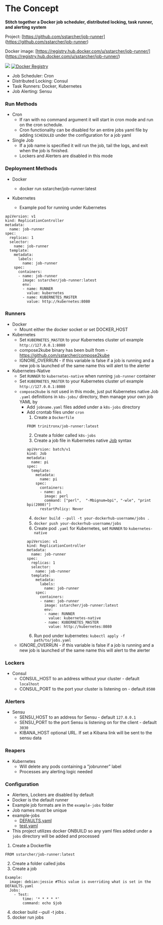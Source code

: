 # The Concept
**Stitch together a Docker job scheduler, distributed locking, task runner, and alerting system**


Project: [https://github.com/sstarcher/job-runner]
(https://github.com/sstarcher/job-runner)

Docker image: [https://registry.hub.docker.com/u/sstarcher/job-runner/]
(https://registry.hub.docker.com/u/sstarcher/job-runner/)

[![](https://badge.imagelayers.io/sstarcher/job-runner:latest.svg)](https://imagelayers.io/?images=sstarcher/job-runner:latest 'Get your own badge on imagelayers.io')
[![Docker Registry](https://img.shields.io/docker/pulls/sstarcher/job-runner.svg)](https://registry.hub.docker.com/u/sstarcher/job-runner)&nbsp;

* Job Scheduler: Cron
* Distributed Locking: Consul
* Task Runners: Docker, Kubernetes
* Job Alerting: Sensu


### Run Methods
* Cron
  * If ran with no command argument it will start in cron mode and run on the cron schedule.  
  * Cron functionality can be disabled for an entire jobs yaml file by adding `SCHEDULED` under the configuration for a job yaml
* Single Job
  * If a job name is specified it will run the job, tail the logs, and exit when the job is finished.
  * Lockers and Alerters are disabled in this mode

### Deployment Methods
* Docker
  * docker run sstarcher/job-runner:latest

* Kubernetes
  * Example pod for running under Kubernetes

```
apiVersion: v1
kind: ReplicationController
metadata:
  name: job-runner
spec:
  replicas: 1
  selector:
    name: job-runner
  template:
    metadata:
      labels:
        name: job-runner
    spec:
      containers:
      - name: job-runner
        image: sstarcher/job-runner:latest
        env:
        - name: RUNNER
          value: kubernetes
        - name: KUBERNETES_MASTER
          value: http://kubernetes:8080
```


### Runners
* Docker
  * Mount either the docker socket or set DOCKER_HOST
* Kubernetes
  * Set `KUBERNETES_MASTER` to your Kubernetes cluster url example `http://127.0.0.1:8080`
  * compose2kube binary has been built from - https://github.com/sstarcher/compose2kube
  * IGNORE_OVERRUN - if this variable is false if a job is running and a new job is launched of the same name this will alert to the  alerter
* Kubernetes-Native
  * Set `RUNNER` to `kubernetes-native` when running `job-runner` container
  * Set `KUBERNETES_MASTER` to your Kubernetes cluster url example `http://127.0.0.1:8080`
  * `compose2kube` is not used in this mode, just put Kubernetes native Job `.yaml` definitions in `k8s-jobs/` directory, then manage your own job YAML by
    * Add `jobname.yaml` files added under a `k8s-jobs` directory
    * Add crontab files under `cron`
      1. Create a `Dockerfile`
        ```
        FROM trinitronx/job-runner:latest
        ```
      2. Create a folder called `k8s-jobs`
      3. Create a job file in Kubernetes native [Job][k8s-job] syntax
        ```
        apiVersion: batch/v1
        kind: Job
        metadata:
          name: pi
        spec:
          template:
            metadata:
              name: pi
            spec:
              containers:
              - name: pi
                image: perl
                command: ["perl",  "-Mbignum=bpi", "-wle", "print bpi(2000)"]
              restartPolicy: Never
        ```
      4. `docker build --pull -t your-dockerhub-username/jobs .`
      5. `docker push your-dockerhub-username/jobs`
      6. Create pod `.yaml` for Kubernetes, set `RUNNER` to `kubernetes-native`
        ```
        apiVersion: v1
        kind: ReplicationController
        metadata:
          name: job-runner
        spec:
          replicas: 1
          selector:
            name: job-runner
          template:
            metadata:
              labels:
                name: job-runner
            spec:
              containers:
              - name: job-runner
                image: sstarcher/job-runner:latest
                env:
                - name: RUNNER
                  value: kubernetes-native
                - name: KUBERNETES_MASTER
                  value: http://kubernetes:8080
        ```
      6. Run pod under kubernetes: `kubectl apply -f path/to/jobs.yaml`
  * IGNORE_OVERRUN - if this variable is false if a job is running and a new job is launched of the same name this will alert to the  alerter


### Lockers
* Consul
  * CONSUL_HOST to an address without your cluster - default `localhost`
  * CONSUL_PORT to the port your cluster is listening on - default `8500`


### Alerters
* Sensu
  * SENSU_HOST to an address for Sensu - default `127.0.0.1`
  * SENSU_PORT to the port Sensu is listening on for the client - default `3030`
  * KIBANA_HOST optional URL.  If set a Kibana link will be sent to the sensu data

### Reapers
* Kubernetes
  * Will delete any pods containing a "jobrunner" label
  * Processes any alerting logic needed 

### Configuration
* Alerters, Lockers are disabled by default
* Docker is the default runner
* Example job formats are in the `example-jobs` folder
* Job names must be unique
* example-jobs
  * [DEFAULTS.yaml](example-jobs/DEFAULTS.yaml)
  * [test.yaml](example-jobs/test.yaml)
* This project utilizes docker ONBUILD so any yaml files added under a `jobs` directory will be added and processed
1. Create a Dockerfile
```
FROM sstarcher/job-runner:latest
```
2. Create a folder called jobs
3. Create a job
```
Example:
  image: debian:jessie #This value is overriding what is set in the DEFAULTS.yaml
  Jobs:
    - Test:
        time: '* * * * *'
        command: echo $job
```
4. docker build --pull -t jobs .
5. docker run jobs

[k8s-job]: http://kubernetes.io/docs/user-guide/jobs/
